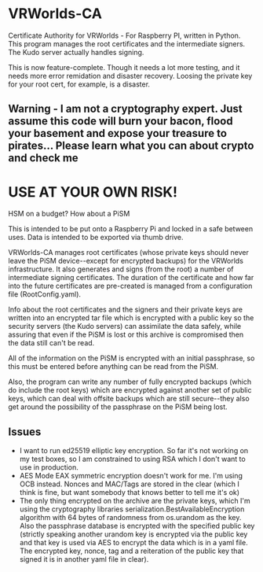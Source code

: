 # VRWorlds-CA

Certificate Authority for VRWorlds - For Raspberry PI, written in Python.  This program manages the root certificates and the intermediate signers.  The Kudo server actually handles signing.

This is now feature-complete.  Though it needs a lot more testing, and it needs more error remidation and disaster recovery.  Loosing the private key for your root cert, for example, is a disaster.

## Warning - I am not a cryptography expert.  Just assume this code will burn your bacon, flood your basement and expose your treasure to pirates...  Please learn what you can about crypto and check me

# USE AT YOUR OWN RISK!

HSM on a budget?   How about a PiSM

This is intended to be put onto a Raspberry Pi and locked in a safe between uses.   Data is intended to be exported via thumb drive.

VRWorlds-CA manages root certificates (whose private keys should never leave the PiSM device--except for encrypted backups) for the VRWorlds infrastructure.
It also generates and signs (from the root) a number of intermediate signing certificates.   The duration of the certificate and how far into the future
certificates are pre-created is managed from a configuration file (RootConfig.yaml).

Info about the root certificates and the signers and their private keys are written into an encrypted tar file which is encrypted with a public key so the security servers (the Kudo servers) can assimilate the data safely, while assuring that even if the PiSM is lost or this archive is compromised then the data still can't be read.

All of the information on the PiSM is encrypted with an initial passphrase, so this must be entered before anything can be read from the PiSM.

Also, the program can write any number of fully encrypted backups (which do include the root keys) which are encrypted against another set of public keys, which can deal with offsite backups which are still secure--they also get around the possibility of the passphrase on the PiSM being lost.

## Issues

* I want to run ed25519 elliptic key encryption.  So far it's not working on my test boxes, so I am constrained to using RSA which I don't want to use in production.
* AES Mode EAX symmetric encryption doesn't work for me.  I'm using OCB instead.  Nonces and MAC/Tags are stored in the clear (which I think is fine, but want somebody that knows better to tell me it's ok)
* The only thing encrypted on the archive are the private keys, which I'm using the cryptography libraries serialization.BestAvailableEncryption algorithm with 64 bytes of randomness from os.urandom as the key.   Also the passphrase database is encrypted with the specified public key (strictly speaking another urandom key is encrypted via the public key and that key is used via AES to encrypt the data which is in a yaml file.  The encrypted key, nonce, tag and a reiteration of the public key that signed it is in another yaml file in clear).
  